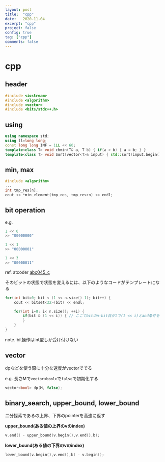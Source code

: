 ```yaml
---
layout: post
title:  "cpp"
date:   2020-11-04
excerpt: "cpp"
project: false
config: true
tag: ["cpp"]
comments: false
---
```


# cpp

## header
```cpp
#include <iostream>
#include <algorithm>
#include <vector>
#include <bits/stdc++.h>
```

## using
```cpp
using namespace std;
using ll=long long;
const long long INF = 1LL << 60;
template<class T> void chmin(T& a, T b) { if(a > b) { a = b; } }
template<class T> void Sort(vector<T>& input) { std::sort(input.begin(), input.end()); }
```

## min, max

```cpp
#include <algorithm>
...
int tmp_res[n];
cout << *min_element(tmp_res, tmp_res+n) << endl;
```

## bit operation

e.g. 
```cpp
1 << 0
>> "00000000"

1 << 1
>> "00000001"

1 << 3
>> "00000011"
```

ref. atcoder [abc045_c](https://atcoder.jp/contests/abc045/tasks/arc061_a)

そのビットの状態で状態を変えるには、以下のようなコードがテンプレートになる

```cpp
for(int bit=0; bit < (1 << n.size()-1); bit++) {
	cout << bitset<32>(bit) << endl;

	for(int i=0; i< n.size(); ++i) {
		if(bit & (1 << i)) { // ここでbitのn-bit目が1で(1 << i)とand条件を取ることでわかる
		}
	}
}
```

note. bit操作はint型しか受け付けない

## vector
dpなどを使う際に十分な速度がvectorででる 

e.g. 長さMで`vector<bool>`で`false`で初期化する

```cpp
vector<bool> dp(M, false);
```

## binary_search, upper_bound, lower_bound
二分探索であるの上界、下界のpointerを高速に返す  

**upper_bound(ある値の上界のvのindex)**  
```cpp
v.end() - upper_bound(v.begin(),v.end(),b);
```

**lower_bound(ある値の下界のvのindex)**  
```cpp
lower_bound(v.begin(),v.end(),b) - v.begin();
```
